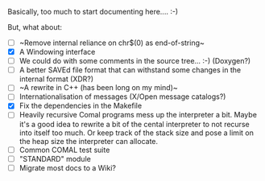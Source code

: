 Basically, too much to start documenting here.... :-)

But, what about:

- [ ] ~Remove internal reliance on chr$(0) as end-of-string~
- [x] A Windowing interface
- [ ] We could do with some comments in the source tree... :-) (Doxygen?)
- [ ] A better SAVEd file format that can withstand some changes in the 
  internal format (XDR?)
- [ ] ~A rewrite in C++ (has been long on my mind)~
- [ ] Internationalisation of messages (X/Open message catalogs?)
- [x] Fix the dependencies in the Makefile
- [ ] Heavily recursive Comal programs mess up the interpreter a bit. Maybe it's a good idea to rewrite a bit of the cental interpreter to not recurse into itself too much. Or keep track of the stack size and pose a limit on the heap size the interpreter can allocate.
- [ ] Common COMAL test suite
- [ ] "STANDARD" module
- [ ] Migrate most docs to a Wiki?
